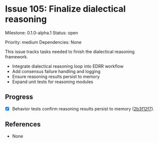 # Issue 105: Finalize dialectical reasoning
Milestone: 0.1.0-alpha.1
Status: open

Priority: medium
Dependencies: None


This issue tracks tasks needed to finish the dialectical reasoning framework.

- Integrate dialectical reasoning loop into EDRR workflow
- Add consensus failure handling and logging
- Ensure reasoning results persist to memory
- Expand unit tests for reasoning modules

## Progress

- [x] Behavior tests confirm reasoning results persist to memory ([2b3f12f7](../commit/2b3f12f7)).

## References

- None

